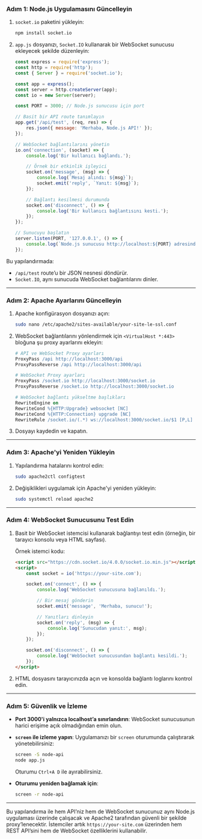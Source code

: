 ### Adım 1: Node.js Uygulamasını Güncelleyin

1. `socket.io` paketini yükleyin:
   ```bash
   npm install socket.io
   ```

2. `app.js` dosyanızı, `Socket.IO` kullanarak bir WebSocket sunucusu ekleyecek şekilde düzenleyin:
   ```javascript
   const express = require('express');
   const http = require('http');
   const { Server } = require('socket.io');

   const app = express();
   const server = http.createServer(app);
   const io = new Server(server);

   const PORT = 3000; // Node.js sunucusu için port

   // Basit bir API route tanımlayın
   app.get('/api/test', (req, res) => {
       res.json({ message: 'Merhaba, Node.js API!' });
   });

   // WebSocket bağlantılarını yönetin
   io.on('connection', (socket) => {
       console.log('Bir kullanıcı bağlandı.');

       // Örnek bir etkinlik işleyici
       socket.on('message', (msg) => {
           console.log(`Mesaj alındı: ${msg}`);
           socket.emit('reply', `Yanıt: ${msg}`);
       });

       // Bağlantı kesilmesi durumunda
       socket.on('disconnect', () => {
           console.log('Bir kullanıcı bağlantısını kesti.');
       });
   });

   // Sunucuyu başlatın
   server.listen(PORT, '127.0.0.1', () => {
       console.log(`Node.js sunucusu http://localhost:${PORT} adresinde çalışıyor.`);
   });
   ```

Bu yapılandırmada:
- `/api/test` route’u bir JSON nesnesi döndürür.
- `Socket.IO`, aynı sunucuda WebSocket bağlantılarını dinler.

---

### Adım 2: Apache Ayarlarını Güncelleyin

1. Apache konfigürasyon dosyanızı açın:
   ```bash
   sudo nano /etc/apache2/sites-available/your-site-le-ssl.conf
   ```

2. WebSocket bağlantılarını yönlendirmek için `<VirtualHost *:443>` bloğuna şu proxy ayarlarını ekleyin:
   ```apache
   # API ve WebSocket Proxy ayarları
   ProxyPass /api http://localhost:3000/api
   ProxyPassReverse /api http://localhost:3000/api

   # WebSocket Proxy ayarları
   ProxyPass /socket.io http://localhost:3000/socket.io
   ProxyPassReverse /socket.io http://localhost:3000/socket.io

   # WebSocket bağlantı yükseltme başlıkları
   RewriteEngine on
   RewriteCond %{HTTP:Upgrade} websocket [NC]
   RewriteCond %{HTTP:Connection} upgrade [NC]
   RewriteRule /socket.io/(.*) ws://localhost:3000/socket.io/$1 [P,L]
   ```

3. Dosyayı kaydedin ve kapatın.

---

### Adım 3: Apache'yi Yeniden Yükleyin

1. Yapılandırma hatalarını kontrol edin:
   ```bash
   sudo apache2ctl configtest
   ```

2. Değişiklikleri uygulamak için Apache'yi yeniden yükleyin:
   ```bash
   sudo systemctl reload apache2
   ```

---

### Adım 4: WebSocket Sunucusunu Test Edin

1. Basit bir WebSocket istemcisi kullanarak bağlantıyı test edin (örneğin, bir tarayıcı konsolu veya HTML sayfası).

   Örnek istemci kodu:
   ```html
   <script src="https://cdn.socket.io/4.0.0/socket.io.min.js"></script>
   <script>
       const socket = io('https://your-site.com');

       socket.on('connect', () => {
           console.log('WebSocket sunucusuna bağlanıldı.');

           // Bir mesaj gönderin
           socket.emit('message', 'Merhaba, sunucu!');

           // Yanıtları dinleyin
           socket.on('reply', (msg) => {
               console.log('Sunucudan yanıt:', msg);
           });
       });

       socket.on('disconnect', () => {
           console.log('WebSocket sunucusundan bağlantı kesildi.');
       });
   </script>
   ```

2. HTML dosyasını tarayıcınızda açın ve konsolda bağlantı loglarını kontrol edin.

---

### Adım 5: Güvenlik ve İzleme

- **Port 3000'i yalnızca localhost’a sınırlandırın**: WebSocket sunucusunun harici erişime açık olmadığından emin olun.
- **`screen` ile izleme yapın**: Uygulamanızı bir `screen` oturumunda çalıştırarak yönetebilirsiniz:
   ```bash
   screen -S node-api
   node app.js
   ```
   Oturumu `Ctrl+A D` ile ayırabilirsiniz.

- **Oturumu yeniden bağlamak için**:
   ```bash
   screen -r node-api
   ```

---

Bu yapılandırma ile hem API’niz hem de WebSocket sunucunuz aynı Node.js uygulaması üzerinde çalışacak ve Apache2 tarafından güvenli bir şekilde proxy’lenecektir. İstemciler artık `https://your-site.com` üzerinden hem REST API’sini hem de WebSocket özelliklerini kullanabilir.
